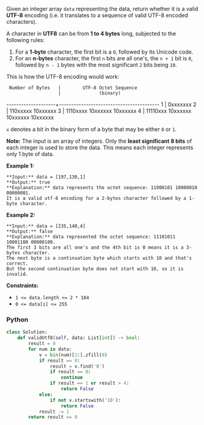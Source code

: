 Given an integer array  `data`  representing the data, return whether it is a valid  **UTF-8**  encoding (i.e. it translates to a sequence of valid UTF-8 encoded characters).

A character in  **UTF8**  can be from  **1 to 4 bytes**  long, subjected to the following rules:

1.  For a  **1-byte**  character, the first bit is a  `0`, followed by its Unicode code.
2.  For an  **n-bytes**  character, the first  `n`  bits are all one's, the  `n + 1`  bit is  `0`, followed by  `n - 1`  bytes with the most significant  `2`  bits being  `10`.

This is how the UTF-8 encoding would work:

     Number of Bytes   |        UTF-8 Octet Sequence
                       |              (binary)
   --------------------+-----------------------------------------
            1          |   0xxxxxxx
            2          |   110xxxxx 10xxxxxx
            3          |   1110xxxx 10xxxxxx 10xxxxxx
            4          |   11110xxx 10xxxxxx 10xxxxxx 10xxxxxx

`x`  denotes a bit in the binary form of a byte that may be either  `0`  or  `1`.

**Note:** The input is an array of integers. Only the  **least significant 8 bits**  of each integer is used to store the data. This means each integer represents only 1 byte of data.

**Example 1:**
```
**Input:** data = [197,130,1]
**Output:** true
**Explanation:** data represents the octet sequence: 11000101 10000010 00000001.
It is a valid utf-8 encoding for a 2-bytes character followed by a 1-byte character.
```

**Example 2:**
```
**Input:** data = [235,140,4]
**Output:** false
**Explanation:** data represented the octet sequence: 11101011 10001100 00000100.
The first 3 bits are all one's and the 4th bit is 0 means it is a 3-bytes character.
The next byte is a continuation byte which starts with 10 and that's correct.
But the second continuation byte does not start with 10, so it is invalid.
```

**Constraints:**

- `1 <= data.length <= 2 * 104`
- `0 <= data[i] <= 255`


### Python
```python
class Solution:
    def validUtf8(self, data: List[int]) -> bool:
        result = 0
        for num in data:
            v = bin(num)[2:].zfill(8)
            if result == 0:
                result = v.find('0')
                if result == 0:
                    continue
                if result == 1 or result > 4:
                    return False
            else:
                if not v.startswith('10'):
                    return False
            result -= 1
        return result == 0
```